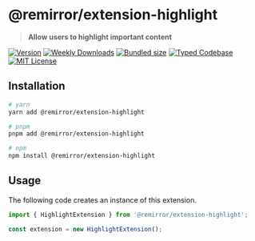 # @remirror/extension-highlight

> **Allow users to highlight important content**

[![Version][version]][npm] [![Weekly Downloads][downloads-badge]][npm] [![Bundled size][size-badge]][size] [![Typed Codebase][typescript]](#) [![MIT License][license]](#)

[version]: https://flat.badgen.net/npm/v/@remirror/extension-highlight
[npm]: https://npmjs.com/package/@remirror/extension-highlight
[license]: https://flat.badgen.net/badge/license/MIT/purple
[size]: https://bundlephobia.com/result?p=@remirror/extension-highlight
[size-badge]: https://flat.badgen.net/bundlephobia/minzip/@remirror/extension-highlight
[typescript]: https://flat.badgen.net/badge/icon/TypeScript?icon=typescript&label
[downloads-badge]: https://badgen.net/npm/dw/@remirror/extension-highlight/red?icon=npm

## Installation

```bash
# yarn
yarn add @remirror/extension-highlight

# pnpm
pnpm add @remirror/extension-highlight

# npm
npm install @remirror/extension-highlight
```

## Usage

The following code creates an instance of this extension.

```ts
import { HighlightExtension } from '@remirror/extension-highlight';

const extension = new HighlightExtension();
```
